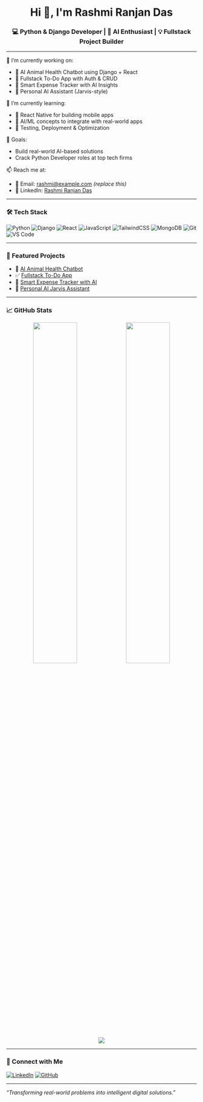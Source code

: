 <h1 align="center">Hi 👋, I'm Rashmi Ranjan Das</h1>
<h3 align="center">💻 Python & Django Developer | 🧠 AI Enthusiast | 💡 Fullstack Project Builder</h3>

---

🚀 I’m currently working on:
- 🐶 AI Animal Health Chatbot using Django + React
- 📝 Fullstack To-Do App with Auth & CRUD
- 💸 Smart Expense Tracker with AI Insights
- 🤖 Personal AI Assistant (Jarvis-style)

🌱 I’m currently learning:
- 📱 React Native for building mobile apps
- 🔬 AI/ML concepts to integrate with real-world apps
- 🧪 Testing, Deployment & Optimization

🎯 Goals:
- Build real-world AI-based solutions
- Crack Python Developer roles at top tech firms

📫 Reach me at:
- 📧 Email: rashmi@example.com *(replace this)*
- 🔗 LinkedIn: [Rashmi Ranjan Das](https://www.linkedin.com/in/rashmiranjan-das-89b914245/)

---

### 🛠️ Tech Stack

![Python](https://img.shields.io/badge/-Python-333333?style=flat&logo=python)
![Django](https://img.shields.io/badge/-Django-092E20?style=flat&logo=django)
![React](https://img.shields.io/badge/-React-20232A?style=flat&logo=react)
![JavaScript](https://img.shields.io/badge/-JavaScript-F7DF1E?style=flat&logo=javascript&logoColor=black)
![TailwindCSS](https://img.shields.io/badge/-Tailwind-38B2AC?style=flat&logo=tailwind-css)
![MongoDB](https://img.shields.io/badge/-MongoDB-47A248?style=flat&logo=mongodb)
![Git](https://img.shields.io/badge/-Git-F05032?style=flat&logo=git)
![VS Code](https://img.shields.io/badge/-VS%20Code-007ACC?style=flat&logo=visual-studio-code)

---

### 🚀 Featured Projects

- 🧠 [AI Animal Health Chatbot](https://github.com/DRashmiRanjan/ai-animal-health-chatbot)
- ✅ [Fullstack To-Do App](https://github.com/DRashmiRanjan/fullstack-todo-app)
- 💸 [Smart Expense Tracker with AI](https://github.com/DRashmiRanjan/ai-expense-tracker)
- 🤖 [Personal AI Jarvis Assistant](https://github.com/DRashmiRanjan/personal-ai-jarvis)

---

### 📈 GitHub Stats

<p align="center">
  <img width="48%" src="https://github-readme-stats.vercel.app/api?username=DRashmiRanjan&show_icons=true&theme=radical" />
  <img width="48%" src="https://github-readme-streak-stats.herokuapp.com/?user=DRashmiRanjan&theme=radical" />
</p>

<p align="center">
  <img src="https://github-readme-stats.vercel.app/api/top-langs/?username=DRashmiRanjan&layout=compact&theme=radical" />
</p>

---

### 🔗 Connect with Me

[![LinkedIn](https://img.shields.io/badge/-LinkedIn-0077B5?style=flat&logo=linkedin)](https://www.linkedin.com/in/rashmiranjan-das-89b914245/)
[![GitHub](https://img.shields.io/badge/-GitHub-181717?style=flat&logo=github)](https://github.com/DRashmiRanjan)

---

_“Transforming real-world problems into intelligent digital solutions.”_
